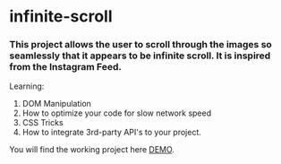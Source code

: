 # infinite-scroll
### This project allows the user to scroll through the images so seamlessly that it appears to be infinite scroll. It is inspired from the Instagram Feed.

Learning:
1. DOM Manipulation
2. How to optimize your code for slow network speed
3. CSS Tricks
4. How to integrate 3rd-party API's to your project.

You will find the working project here [DEMO](https://suman-gupta.github.io/infinite-scroll).

